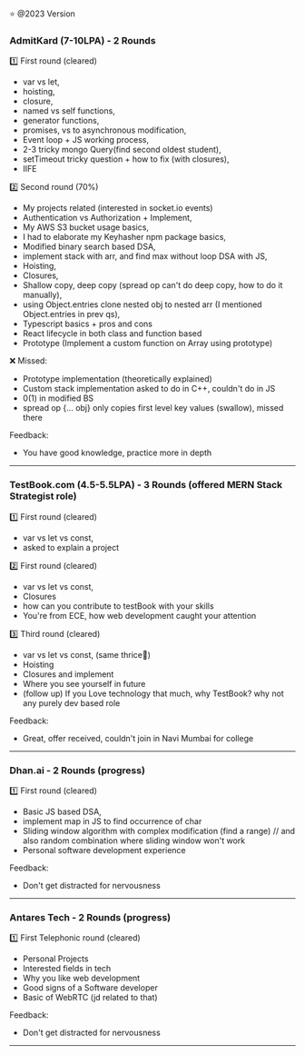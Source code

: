 
⭐ @2023 Version
### AdmitKard (7-10LPA) - 2 Rounds
1️⃣ First round (cleared)

- var vs let,
- hoisting,
- closure,
- named vs self functions,
- generator functions,
- promises, vs to asynchronous modification, 
- Event loop + JS working process,
- 2-3 tricky mongo Query(find second oldest student),
- setTimeout tricky question + how to fix (with closures),
- IIFE

2️⃣ Second round (70%)

- My projects related (interested in socket.io events)
- Authentication vs Authorization + Implement,
- My AWS S3 bucket usage basics,
- I had to elaborate my Keyhasher npm package basics,
- Modified binary search based DSA,
- implement stack with arr, and find max without loop DSA with JS,
- Hoisting,
- Closures,
- Shallow copy, deep copy (spread op can't do deep copy, how to do it manually),
- using Object.entries clone nested obj to nested arr (I mentioned Object.entries in prev qs),
- Typescript basics + pros and cons
- React lifecycle in both class and function based
- Prototype (Implement a custom function on Array using prototype)

❌ Missed:

- Prototype implementation (theoretically explained)
- Custom stack implementation asked to do in C++, couldn't do in JS
- 0(1) in modified BS
- spread op {... obj} only copies first level key values (swallow), missed there

Feedback:
- You have good knowledge, practice more in depth
----------------------------------------------------------------------


### TestBook.com (4.5-5.5LPA) - 3 Rounds (offered MERN Stack Strategist role)

1️⃣ First round (cleared)
- var vs let vs const,
- asked to explain a project


2️⃣ First round (cleared)
- var vs let vs const,
- Closures
- how can you contribute to testBook with your skills
- You're from ECE, how web development caught your attention

3️⃣ Third round (cleared)
- var vs let vs const, (same thrice🙂)
- Hoisting
- Closures and implement
- Where you see yourself in future
- (follow up) If you Love technology that much, why TestBook? why not any purely dev based role


Feedback:
- Great, offer received, couldn't join in Navi Mumbai for college
----------------------------------------------------------------------

### Dhan.ai - 2 Rounds (progress)
1️⃣ First round (cleared)

- Basic JS based DSA,
- implement map in JS to find occurrence of char
- Sliding window algorithm with complex modification (find a range) // and also random combination where sliding window won't work
- Personal software development experience

Feedback:
- Don't get distracted for nervousness
----------------------------------------------------------------------


### Antares Tech - 2 Rounds (progress)
1️⃣ First Telephonic round (cleared)

- Personal Projects 
- Interested fields in tech
- Why you like web development
- Good signs of a Software developer
- Basic of WebRTC (jd related to that)

Feedback:
- Don't get distracted for nervousness
----------------------------------------------------------------------